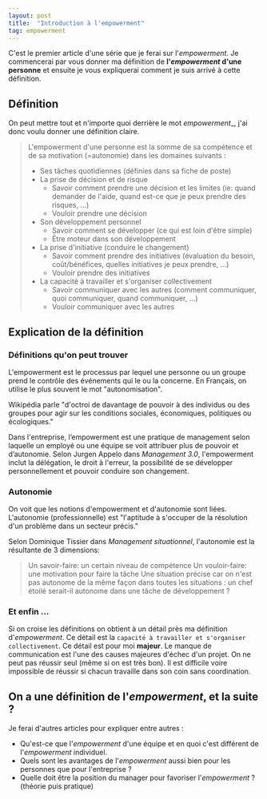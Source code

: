 ```yaml
---
layout: post
title:  "Introduction à l'empowerment"
tag: empowerment
---
```


C'est le premier article d'une série que je ferai sur l'_empowerment_.
Je commencerai par vous donner ma définition de __l'_empowerment_ d'une personne__ et ensuite je vous expliquerai comment je suis arrivé à cette définition.

## Définition

On peut mettre tout et n'importe quoi derrière le mot _empowerment__, j'ai donc voulu donner une définition claire.

> L'empowerment d'une personne est la somme de sa compétence et de sa motivation (=autonomie) dans les domaines suivants :
> - Ses tâches quotidiennes (définies dans sa fiche de poste)
> - La prise de décision et de risque 
>   - Savoir comment prendre une décision et les limites (ie: quand demander de l'aide, quand est-ce que je peux prendre des risques, ...)
>   - Vouloir prendre une décision
> - Son développement personnel
>   - Savoir comment se développer (ce qui est loin d'être simple)
>   - Être moteur dans son développement
> - La prise d'initiative (conduire le changement)
>   - Savoir comment prendre des initiatives (évaluation du besoin, coût/bénéfices, quelles initiatives je peux prendre, …)
>   - Vouloir prendre des initiatives
> - La capacité à travailler et s'organiser collectivement 
>   - Savoir communiquer avec les autres (comment communiquer, quoi communiquer, quand communiquer, ...)
>   - Vouloir communiquer avec les autres

## Explication de la définition

### Définitions qu'on peut trouver

L'empowerment est le processus par lequel une personne ou un groupe prend le contrôle des événements qui le ou la concerne. En Français, on utilise le plus souvent le mot "autonomisation".

Wikipédia parle "d'octroi de davantage de pouvoir à des individus ou des groupes pour agir sur les conditions sociales, économiques, politiques ou écologiques."

Dans l'entreprise, l’empowerment est une pratique de management selon laquelle un employé ou une équipe se voit attribuer plus de pouvoir et d’autonomie. Selon Jurgen Appelo dans _Management 3.0_, l'empowerment inclut la délégation, le droit à l'erreur, la possibilité de se développer personnellement et pouvoir conduire son changement.

### Autonomie
On voit que les notions d'empowerment et d'autonomie sont liées.
L'autonomie (professionnelle) est "l'aptitude à s'occuper de la résolution d'un problème dans un secteur précis."

Selon Dominique Tissier dans _Management situationnel_, l'autonomie est la résultante de 3 dimensions:
> Un savoir-faire: un certain niveau de compétence
> Un vouloir-faire: une motivation pour faire la tâche
> Une situation précise car on n'est pas autonome de la même façon dans toutes les situations : un chef étoilé serait-il autonome dans une tâche de développement ?

### Et enfin ...
Si on croise les définitions on obtient à un détail près ma définition d'_empowerment_. Ce détail est la `capacité à travailler et s'organiser collectivement`. Ce détail est pour moi __majeur__. Le manque de communication est l'une des causes majeures d'échec d'un projet. On ne peut pas réussir seul (même si on est très bon). Il est difficile voire impossible de réussir si chacun travaille dans son coin sans coordination. 


## On a une définition de l'_empowerment_, et la suite ? 

Je ferai d'autres articles pour expliquer entre autres :
- Qu'est-ce que l'_empowerment_ d'une équipe et en quoi c'est différent de l'_empowerment_ individuel.
- Quels sont les avantages de l'_empowerment_ aussi bien pour les personnes que pour l'entreprise ? 
- Quelle doit être la position du manager pour favoriser l'_empowerment_ ? (théorie puis pratique)


